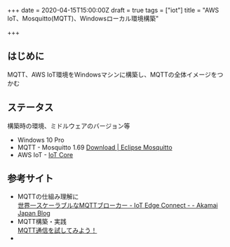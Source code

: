 +++
date = 2020-04-15T15:00:00Z
draft = true
tags = ["iot"]
title = "AWS IoT、Mosquitto(MQTT)、Windowsローカル環境構築"

+++
## はじめに

MQTT、AWS IoT環境をWindowsマシンに構築し、MQTTの全体イメージをつかむ

## ステータス

構築時の環境、ミドルウェアのバージョン等

* Windows 10 Pro
* MQTT - Mosquitto 1.69 [Download | Eclipse Mosquitto](https://mosquitto.org/download/)
* AWS IoT - [IoT Core](https://console.aws.amazon.com/iot/home)

## 参考サイト

* MQTTの仕組み理解に  
  [世界一スケーラブルなMQTTブローカー - IoT Edge Connect - - Akamai Japan Blog](https://blogs.akamai.com/jp/2019/06/iot---iot-egge-connect--.html)
* MQTT構築・実践  
  [MQTT通信を試してみよう！](\[http://take6shin.blogspot.com/2019/01/mqtt.html)
*
